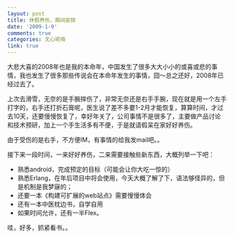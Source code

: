 ```yaml
---
layout: post
title: 休假养伤，期间安排
date: '2009-1-9'
comments: true
categories: 无心呢喃
link: true
---
```

<p>大悲大喜的2008年也是我的本命年，中国发生了很多大大小小的或喜或悲的事情，我也发生了很多那些传说会在本命年发生的事情，囧～总之还好，2008年已经过去了。</p>
<p>上次去滑雪，无奈的是手腕摔伤了，非常无奈还是右手手腕，现在就是用一个左手打字的，右手还打折石膏呢，医生说了差不多要1-2月才能恢复，算算时间，才过去10天，还要慢慢恢复了，幸好年关了，公司事情不是很多了，主要做产品讨论和技术预研，加上一个手生活多有不便，于是就请假呆在家好好养伤。</p>
<p>由于受伤的是右手，不方便IM，有事情的给我发mail吧。。</p>
<p>接下来一段时间，一来好好养伤，二来需要接触些新东西，大概列举一下吧：</p>
<ul>
    <li>熟悉android，完成预定的目标（可能会让你大吃一惊的）</li>
    <li>熟悉Erlang，在年后项目中将会使用，今天大概了解了下，语法够怪异的，但是机制是我梦寐的；</li>
    <li>还要一本《构建可扩展的web站点》需要慢慢体会</li>
    <li>还有一本中医枕边书，自学自用</li>
    <li>如果时间允许，还有一半Flex。</li>
</ul>
<p>哇，好多，抓紧看书。。</p>
